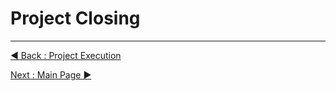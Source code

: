 # Project Closing



















---
[◀ Back : Project Execution](D-PROJECT_EXECUTION.md)  

[Next : Main Page ▶](../README.md)